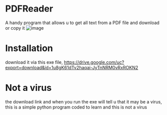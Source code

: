 # PDFReader
A handy program that allows u to get all text from a PDF file and download or copy it
![image](https://github.com/NovaPlays134/PDFReader/assets/120801515/767f07f5-e6e8-4a63-8731-7323801a9b5b)

# Installation
download it via this exe file,
https://drive.google.com/uc?export=download&id=1u8gK61dTv2haqai-JyTnNRM0vRxROKN2

# Not a virus
the download link and when you run the exe will tell u that it may be a virus,
this is a simple python program coded to learn and this is not a virus
